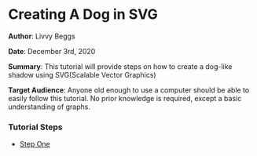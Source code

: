 # Creating A Dog in SVG

**Author**: Livvy Beggs

**Date**: December 3rd, 2020


**Summary**: This tutorial will provide steps on how to create a dog-like shadow using SVG(Scalable Vector Graphics)


**Target Audience**: Anyone old enough to use a computer should be able to easily follow this tutorial. No prior knowledge is required, except a basic understanding of graphs.

### Tutorial Steps
* [Step One](stepOne.md)